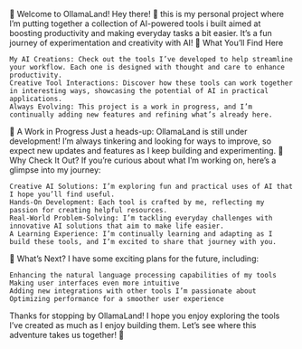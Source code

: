 🚀 Welcome to OllamaLand!
Hey there! 👋 this is my personal project where I’m putting together a collection of AI-powered tools i built aimed at boosting productivity and making everyday tasks a bit easier. It’s a fun journey of experimentation and creativity with AI!
🌟 What You’ll Find Here

    My AI Creations: Check out the tools I’ve developed to help streamline your workflow. Each one is designed with thought and care to enhance productivity.
    Creative Tool Interactions: Discover how these tools can work together in interesting ways, showcasing the potential of AI in practical applications.
    Always Evolving: This project is a work in progress, and I’m continually adding new features and refining what’s already here.

🚧 A Work in Progress
Just a heads-up: OllamaLand is still under development! I’m always tinkering and looking for ways to improve, so expect new updates and features as I keep building and experimenting.
👀 Why Check It Out?
If you’re curious about what I’m working on, here’s a glimpse into my journey:

    Creative AI Solutions: I’m exploring fun and practical uses of AI that I hope you’ll find useful.
    Hands-On Development: Each tool is crafted by me, reflecting my passion for creating helpful resources.
    Real-World Problem-Solving: I’m tackling everyday challenges with innovative AI solutions that aim to make life easier.
    A Learning Experience: I’m continually learning and adapting as I build these tools, and I’m excited to share that journey with you.

🔮 What’s Next?
I have some exciting plans for the future, including:

    Enhancing the natural language processing capabilities of my tools
    Making user interfaces even more intuitive
    Adding new integrations with other tools I’m passionate about
    Optimizing performance for a smoother user experience

Thanks for stopping by OllamaLand! I hope you enjoy exploring the tools I’ve created as much as I enjoy building them. Let’s see where this adventure takes us together! 🚀
